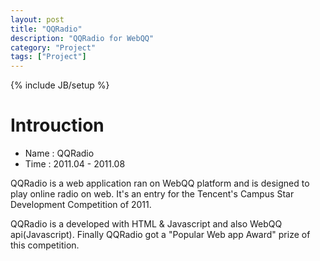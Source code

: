```yaml
---
layout: post
title: "QQRadio"
description: "QQRadio for WebQQ"
category: "Project"
tags: ["Project"]
---
```

{% include JB/setup %}

# Introuction

* Name : QQRadio
* Time : 2011.04 - 2011.08

QQRadio is a web application ran on WebQQ platform and is designed to play online radio on web. It's an entry for the Tencent's Campus Star Development Competition of 2011. 

QQRadio is a developed with HTML & Javascript and also WebQQ api(Javascript). Finally QQRadio got a "Popular Web app Award" prize of this competition.

